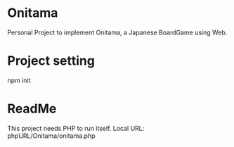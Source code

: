 # Onitama
Personal Project to implement Onitama, a Japanese BoardGame using Web.


# Project setting
  npm init
 
# ReadMe
This project needs PHP to run itself.
 Local URL: phpURL/Onitama/onitama.php

